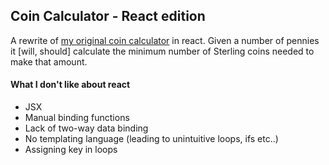 ## Coin Calculator - React edition
A rewrite of [my original coin calculator](https://github.com/0x6C77/change-calculator) in react. Given a number of pennies it [will, should] calculate the minimum number of Sterling coins needed to make that amount.


#### What I don't like about react
* JSX
* Manual binding functions
* Lack of two-way data binding
* No templating language (leading to unintuitive loops, ifs etc..)
* Assigning key in loops